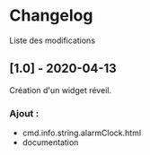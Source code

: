 # Changelog
Liste des modifications

## [1.0] - 2020-04-13
Création d'un widget réveil.
### Ajout :
- cmd.info.string.alarmClock.html
- documentation